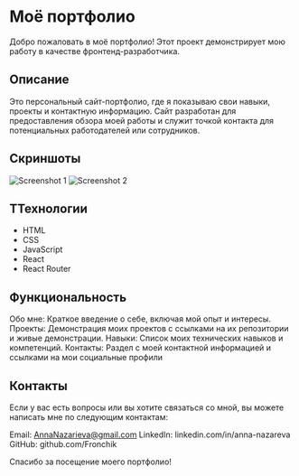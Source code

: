 # Моё портфолио

Добро пожаловать в моё портфолио! Этот проект демонстрирует мою работу в качестве фронтенд-разработчика.

## Описание

Это персональный сайт-портфолио, где я показываю свои навыки, проекты и контактную информацию. Сайт разработан для предоставления обзора моей работы и служит точкой контакта для потенциальных работодателей или сотрудников.

## Скриншоты

![Screenshot 1](https://via.placeholder.com/800x600)
![Screenshot 2](https://via.placeholder.com/800x600)

## TТехнологии

- HTML
- CSS
- JavaScript
- React
- React Router

## Функциональность

Обо мне: Краткое введение о себе, включая мой опыт и интересы.
Проекты: Демонстрация моих проектов с ссылками на их репозитории и живые демонстрации.
Навыки: Список моих технических навыков и компетенций.
Контакты: Раздел с моей контактной информацией и ссылками на мои социальные профили

## Контакты

Если у вас есть вопросы или вы хотите связаться со мной, вы можете написать мне по следующим контактам:

Email: AnnaNazarieva@gmail.com
LinkedIn: linkedin.com/in/anna-nazareva
GitHub: github.com/Fronchik

Спасибо за посещение моего портфолио!
